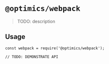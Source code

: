 # `@optimics/webpack`

> TODO: description

## Usage

```
const webpack = require('@optimics/webpack');

// TODO: DEMONSTRATE API
```
